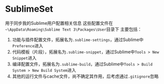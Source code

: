 # SublimeSet
用于同步我的Sublime用户配置相关信息
这些配置文件在`~\AppData\Roaming\Sublime Text 3\Packages\User`目录下
主要包括：
1. 功能与插件配置文件，拓展名为`.sublime-settings`，通过Sublime中`Preference`进入
2. 代码模板（片段），拓展名为`.sublime-snippet`，通过Sublime中`Tools > New  Snippet`进入
3. 编译配置文件，拓展名为`.sublime-build`，通过Sublime中`Tools > Build System > New Build System`进入
4. 其他的运行文件与cache文件，尚不确定其作用，后考虑通过`.gitignore`忽略
